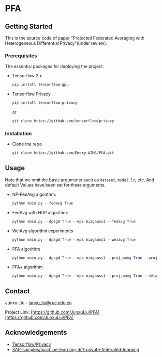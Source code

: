 # PFA



<!-- GETTING STARTED -->
## Getting Started

This is the source code of paper "Projected Federated Averaging with Heterogeneous Differential Privacy"(under review).

### Prerequisites

The essential packages for deploying the project:

* Tensorflow 2.x
  ```sh
  pip install tensorflow-gpu
  ```

* Tensorflow Privacy
  ```sh
  pip install tensorflow-privacy
  ```
  or
  ```sh
  git clone https://github.com/tensorflow/privacy
  ```
 
### Installation

* Clone the repo
   ```sh
   git clone https://github.com/Emory-AIMS/PFA.git
   ```

<!-- USAGE EXAMPLES -->
## Usage

Note that we omit the basic arguments such as `dataset`, `model`, `lr`, etc. And default Values have been set for these arguments.

* NP-FedAvg algorithm:
  ```python
  python main.py --fedavg True
  ```
* FedAvg with HDP algorithm:
  ```python
  python main.py --dpsgd True --eps mixgauss1 --fedavg True
  ```
* WeiAvg algorithm experiments
  ```python
  python main.py --dpsgd True --eps mixgauss1 --weiavg True
  ```
* PFA algorithm
  ```python
  python main.py --dpsgd True --eps mixgauss1 --proj_wavg True --proj_dims 1 --lanczos_iter 256
  ```
* PFA+ algorithm
  ```python
  python main.py --dpsgd True --eps mixgauss1 --proj_wavg True --delay True --proj_dims 1 --lanczos_iter 256
  ```

<!-- CONTACT -->
## Contact

Junxu Liu - junxu_liu@ruc.edu.cn

Project Link: [https://github.com/JunxuLiu/PFA](https://github.com/JunxuLiu/PFA)



<!-- ACKNOWLEDGEMENTS -->
## Acknowledgements
* [Tensorflow/Privacy](https://github.com/tensorflow/privacy.git)
* [SAP-samples/machine-learning-diff-private-federated-learning](https://github.com/SAP-samples/machine-learning-diff-private-federated-learning.git)




